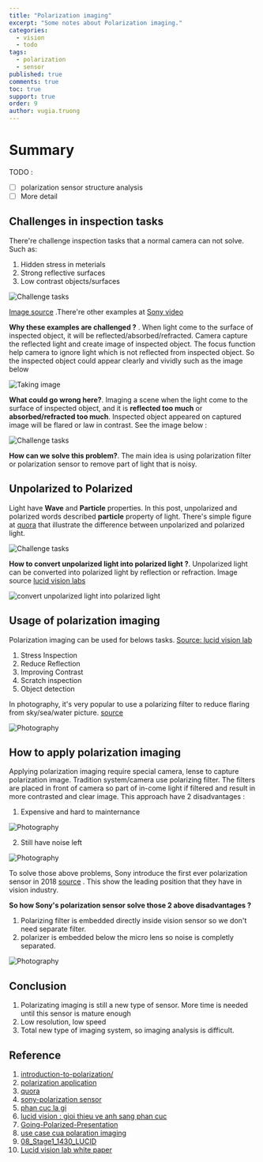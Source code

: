 ```yaml
---
title: "Polarization imaging"
excerpt: "Some notes about Polarization imaging."
categories: 
  - vision
  - todo
tags: 
  - polarization
  - sensor
published: true
comments: true
toc: true
support: true
order: 9
author: vugia.truong
---
```


# Summary

TODO :

- [ ] polarization sensor structure analysis
- [ ] More detail

## Challenges in inspection tasks

There're challenge inspection tasks that a normal camera can not solve. Such as: 

1. Hidden stress in meterials
2. Strong reflective surfaces
3. Low contrast objects/surfaces

![Challenge tasks](/assets/images/2019/polarization_tasks_1.png)

[Image source](https://d1d1c1tnh6i0t6.cloudfront.net/wp-content/uploads/2018/11/Going-Polarized-Presentation.pdf) .There're other examples at [Sony video](https://youtu.be/C5hhKcMYRGI?t=27)

**Why these examples are challenged ?** . When light come to the surface of inspected object, it will be reflected/absorbed/refracted. Camera capture the reflected light and create image of inspected object. The focus function help camera to ignore light which is not reflected from inspected object. So the inspected object could appear clearly and vividly such as the image below

![Taking image](/assets/images/2019/image_focus.jpg)

**What could go wrong here?**. Imaging a scene when the light come to the surface of inspected object, and it is **reflected too much** or **absorbed/refracted too much**. Inspected object appeared on captured image will be flared or law in contrast. See the image below :

![Challenge tasks](/assets/images/2019/polarization_tasks_1.png)

**How can we solve this problem?**. The main idea is using polarization filter or polarization sensor to remove part of light that is noisy.

## Unpolarized to Polarized

Light have **Wave** and **Particle** properties. In this post, unpolarized and polarized words described **particle** property of light. There's simple figure at [quora](https://www.quora.com/What-is-polarization-of-light) that illustrate the difference between unpolarized and polarized light.

![Challenge tasks](/assets/images/2019/polarization_light.png)

**How to convert unpolarized light into polarized light ?**. Unpolarized light can be converted into polarized light by reflection or refraction. Image source [lucid vision labs](https://thinklucid.com/tech-briefs/polarization-explained-sony-polarized-sensor/) 

![convert unpolarized light into polarized light ](/assets/images/2019/reflection-refraction-polarization.gif)

## Usage of polarization imaging

Polarization imaging can be used for belows tasks. [Source: lucid vision lab](https://thinklucid.com/tech-briefs/polarization-explained-sony-polarized-sensor/)

1. Stress Inspection
2. Reduce Reflection
3. Improving Contrast
4. Scratch inspection
5. Object detection

In photography, it's very popular to use a polarizing filter to reduce flaring from sky/sea/water picture. [source](https://www.motherjones.com/kevin-drum/2018/03/582175/)

![Photography](/assets/images/2019/blog_polarizing_lake_glare.jpg)

## How to apply polarization imaging

Applying polarization imaging require special camera, lense to capture polarization image. Tradition system/camera use polarizing filter. The filters are placed in front of camera so part of in-come light if filtered and result in more contrasted and clear image. This approach have 2 disadvantages :

1. Expensive and hard to mainternance

![Photography](/assets/images/2019/polarization_system_1.png)

2. Still have noise left

![Photography](/assets/images/2019/Polarization-Sensor-Crosstalk-1.gif)

To solve those above problems, Sony introduce the first ever polarization sensor in 2018 [source](https://www.ptgrey.com/sony-polarization) . This show the leading position that they have in vision industry.

**So how Sony's polarization sensor solve those 2 above disadvantages ?**

1. Polarizing filter is embedded directly inside vision sensor so we don't need separate filter.
2. polarizer is embedded below the micro lens so noise is completly separated.

![Photography](/assets/images/2019/Polarization-Sensor-Crosstalk-2.gif)

## Conclusion

1. Polarizating imaging is still a new type of sensor. More time is needed until this sensor is mature enough
2. Low resolution, low speed
3. Total new type of imaging system, so imaging analysis is difficult.  


## Reference

1. [introduction-to-polarization/](https://www.edmundoptics.com/resources/application-notes/optics/introduction-to-polarization/)
2. [polarization application](https://www.edmundoptics.com/resources/application-notes/illumination/successful-light-polarization-techniques/)
3. [quora](https://www.quora.com/What-is-polarization-of-light)
4. [sony-polarization sensor](https://www.ptgrey.com/sony-polarization)
5. [phan cuc la gi](https://vi.wikipedia.org/wiki/Ph%C3%A2n_c%E1%BB%B1c)
6. [lucid vision : gioi thieu ve anh sang phan cuc](https://thinklucid.com/tech-briefs/polarization-explained-sony-polarized-sensor/)
7. [Going-Polarized-Presentation](https://d1d1c1tnh6i0t6.cloudfront.net/wp-content/uploads/2018/11/Going-Polarized-Presentation.pdf)
8. [use case cua polaration imaging](http://image-sensors-world.blogspot.com/2019/04/lucid-vision-on-polarization-camera-use.html)
9. [08_Stage1_1430_LUCID](https://ibv.vdma.org/documents/256550/27019077/2018-11-08_Stage1_1430_LUCID.pdf/
)
10. [Lucid vision lab white paper]( https://dce9ugryut4ao.cloudfront.net/LUCID-Going-Polarized-White-Paper.pdf)



